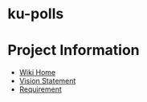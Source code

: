 # ku-polls

# Project Information
- [Wiki Home](../../wiki/Home)
- [Vision Statement](wiki-vision-statement)
- [Requirement](wiki-requirement)


[wiki-vision-statement]: ../../wiki/Vision%20Statement
[wiki-requirement]: ../../wiki/Requirement
